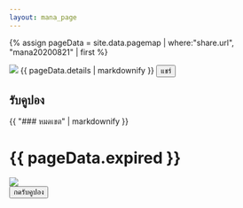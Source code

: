 ```yaml
---
layout: mana_page
---
```

{% assign pageData = site.data.pagemap | where:"share.url", "mana20200821" | first %}

<div class="content-white padding">
  <img src="{{ site.url }}/{{pageData.banner }}" class="banner border-radius" />
  {{ pageData.details | markdownify }}
  <button class="btn-share margin-vertical" onclick="sharePage('{{pageData.share.title}}', '{{ pageData.share.text }}', '{{ site.url }}/{{ pageData.share.url }}')">แชร์</button>
</div>

<div class="padding">

<h2>รับคูปอง</h2> 

<div class="content-white border-radius text-center padding margin-vertical">
  {{ "### หมดเขต" | markdownify }}
  <h1 class="text-red">{{ pageData.expired }}</h1>
</div>

<div class="content-white padding border-radius">
  <img src="{{ site.url }}/{{pageData.couponBanner }}" class="banner"/>
  <div class="text-right">
    <button class="btn-red" onclick="visitEndpoint(mcontentid, '{{pageData.couponEndpoint}}'); ">กดรับคูปอง</button>
  </div>
</div>

</div>
